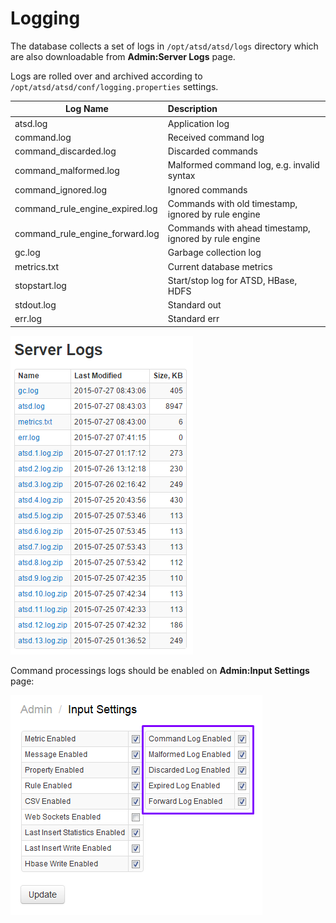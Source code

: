 # Logging

The database collects a set of logs in `/opt/atsd/atsd/logs` directory 
which are also downloadable from **Admin:Server Logs** page.

Logs are rolled over and archived according to `/opt/atsd/atsd/conf/logging.properties` settings.

|**Log Name**|**Description**|
|---|:---|
|atsd.log|Application log|
|command.log|Received command log|
|command_discarded.log|Discarded commands|
|command_malformed.log|Malformed command log, e.g. invalid syntax| 
|command_ignored.log|Ignored commands|
|command_rule_engine_expired.log|Commands with old timestamp, ignored by rule engine|
|command_rule_engine_forward.log|Commands with ahead timestamp, ignored by rule engine|
|gc.log|Garbage collection log|
|metrics.txt|Current database metrics|
|stopstart.log|Start/stop log for ATSD, HBase, HDFS|
|stdout.log|Standard out|
|err.log|Standard err|

![server logs](images/server_logs_atsd.png "server_logs_atsd")

Command processings logs should be enabled on **Admin:Input Settings** page:

![](server-logs-command-files.png)
